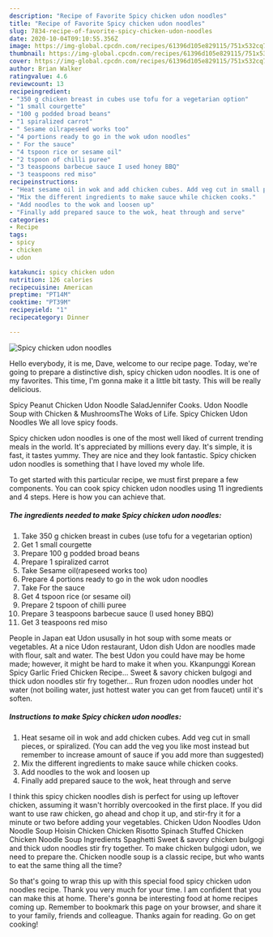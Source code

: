 ```yaml
---
description: "Recipe of Favorite Spicy chicken udon noodles"
title: "Recipe of Favorite Spicy chicken udon noodles"
slug: 7834-recipe-of-favorite-spicy-chicken-udon-noodles
date: 2020-10-04T09:10:55.356Z
image: https://img-global.cpcdn.com/recipes/61396d105e829115/751x532cq70/spicy-chicken-udon-noodles-recipe-main-photo.jpg
thumbnail: https://img-global.cpcdn.com/recipes/61396d105e829115/751x532cq70/spicy-chicken-udon-noodles-recipe-main-photo.jpg
cover: https://img-global.cpcdn.com/recipes/61396d105e829115/751x532cq70/spicy-chicken-udon-noodles-recipe-main-photo.jpg
author: Brian Walker
ratingvalue: 4.6
reviewcount: 13
recipeingredient:
- "350 g chicken breast in cubes use tofu for a vegetarian option"
- "1 small courgette"
- "100 g podded broad beans"
- "1 spiralized carrot"
- " Sesame oilrapeseed works too"
- "4 portions ready to go in the wok udon noodles"
- " For the sauce"
- "4 tspoon rice or sesame oil"
- "2 tspoon of chilli puree"
- "3 teaspoons barbecue sauce I used honey BBQ"
- "3 teaspoons red miso"
recipeinstructions:
- "Heat sesame oil in wok and add chicken cubes. Add veg cut in small pieces, or spiralized. (You can add the veg you like most instead but remember to increase amount of sauce if you add more than suggested)"
- "Mix the different ingredients to make sauce while chicken cooks."
- "Add noodles to the wok and loosen up"
- "Finally add prepared sauce to the wok, heat through and serve"
categories:
- Recipe
tags:
- spicy
- chicken
- udon

katakunci: spicy chicken udon 
nutrition: 126 calories
recipecuisine: American
preptime: "PT14M"
cooktime: "PT39M"
recipeyield: "1"
recipecategory: Dinner

---
```



![Spicy chicken udon noodles](https://img-global.cpcdn.com/recipes/61396d105e829115/751x532cq70/spicy-chicken-udon-noodles-recipe-main-photo.jpg)

Hello everybody, it is me, Dave, welcome to our recipe page. Today, we're going to prepare a distinctive dish, spicy chicken udon noodles. It is one of my favorites. This time, I'm gonna make it a little bit tasty. This will be really delicious.

Spicy Peanut Chicken Udon Noodle SaladJennifer Cooks. Udon Noodle Soup with Chicken &amp; MushroomsThe Woks of Life. Spicy Chicken Udon Noodles We all love spicy foods.

Spicy chicken udon noodles is one of the most well liked of current trending meals in the world. It's appreciated by millions every day. It's simple, it is fast, it tastes yummy. They are nice and they look fantastic. Spicy chicken udon noodles is something that I have loved my whole life.


To get started with this particular recipe, we must first prepare a few components. You can cook spicy chicken udon noodles using 11 ingredients and 4 steps. Here is how you can achieve that.

<!--inarticleads1-->

##### The ingredients needed to make Spicy chicken udon noodles:

1. Take 350 g chicken breast in cubes (use tofu for a vegetarian option)
1. Get 1 small courgette
1. Prepare 100 g podded broad beans
1. Prepare 1 spiralized carrot
1. Take  Sesame oil(rapeseed works too)
1. Prepare 4 portions ready to go in the wok udon noodles
1. Take  For the sauce
1. Get 4 tspoon rice (or sesame oil)
1. Prepare 2 tspoon of chilli puree
1. Prepare 3 teaspoons barbecue sauce (I used honey BBQ)
1. Get 3 teaspoons red miso


People in Japan eat Udon ususally in hot soup with some meats or vegetables. At a nice Udon restaurant, Udon dish Udon are noodles made with flour, salt and water. The best Udon you could have may be home made; however, it might be hard to make it when you. Kkanpunggi Korean Spicy Garlic Fried Chicken Recipe… Sweet &amp; savory chicken bulgogi and thick udon noodles stir fry together… Run frozen udon noodles under hot water (not boiling water, just hottest water you can get from faucet) until it&#39;s soften. 

<!--inarticleads2-->

##### Instructions to make Spicy chicken udon noodles:

1. Heat sesame oil in wok and add chicken cubes. Add veg cut in small pieces, or spiralized. (You can add the veg you like most instead but remember to increase amount of sauce if you add more than suggested)
1. Mix the different ingredients to make sauce while chicken cooks.
1. Add noodles to the wok and loosen up
1. Finally add prepared sauce to the wok, heat through and serve


I think this spicy chicken noodles dish is perfect for using up leftover chicken, assuming it wasn&#39;t horribly overcooked in the first place. If you did want to use raw chicken, go ahead and chop it up, and stir-fry it for a minute or two before adding your vegetables. Chicken Udon Noodles Udon Noodle Soup Hoisin Chicken Chicken Risotto Spinach Stuffed Chicken Chicken Noodle Soup Ingredients Spaghetti Sweet &amp; savory chicken bulgogi and thick udon noodles stir fry together. To make chicken bulgogi udon, we need to prepare the. Chicken noodle soup is a classic recipe, but who wants to eat the same thing all the time? 

So that's going to wrap this up with this special food spicy chicken udon noodles recipe. Thank you very much for your time. I am confident that you can make this at home. There's gonna be interesting food at home recipes coming up. Remember to bookmark this page on your browser, and share it to your family, friends and colleague. Thanks again for reading. Go on get cooking!
